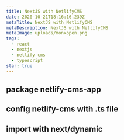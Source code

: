 ```yaml
---
title: NextJS with NetlifyCMS
date: 2020-10-21T18:16:16.239Z
metaTitle: NextJS with NetlifyCMS
metaDescription: NextJS with NetlifyCMS
metaImage: uploads/monxopen.png
tags:
  - react
  - nextjs
  - netlify cms
  - typescript
star: true
---
```

## package netlify-cms-app

## config netlify-cms with .ts file

## import with next/dynamic